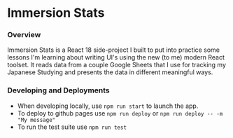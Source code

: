 # Immersion Stats

### Overview
Immersion Stats is a React 18 side-project I built to put into practice some lessons I'm learning about writing UI's using the new (to me) modern React toolset. It reads data from a couple Google Sheets that I use for tracking my Japanese Studying and presents the data in different meaningful ways.

### Developing and Deployments
- When developing locally, use `npm run start` to launch the app.
- To deploy to github pages use `npm run deploy` or `npm run deploy -- -m "My message"`
- To run the test suite use `npm run test`
